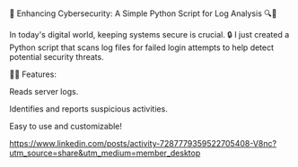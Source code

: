 🚀 Enhancing Cybersecurity: A Simple Python Script for Log Analysis 🔍🐍

In today's digital world, keeping systems secure is crucial. 🔒 I just created a Python script that scans log files for failed login attempts to help detect potential security threats.

👨‍💻 Features:

Reads server logs.

Identifies and reports suspicious activities.

Easy to use and customizable!


https://www.linkedin.com/posts/activity-7287779359522705408-V8nc?utm_source=share&utm_medium=member_desktop
